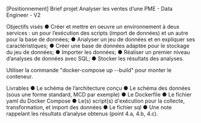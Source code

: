 [Positionnement] Brief projet Analyser les ventes d’une PME - Data Engineer - V2 

Objectifs visés
● Créer et mettre en oeuvre un environnement à deux services : un pour l’exécution des scripts
(import de données) et un autre pour la base de données;
● Analyser un jeu de données et en expliquer ses caractéristiques;
● Créer une base de données adaptée pour le stockage du jeu de données;
● Importer les données;
● Réaliser un premier niveau d’analyses de données avec SQL;
● Stocker les résultats des analyses.

Utiliser la commande "docker-compose up --build" pour monter le conteneur.

Livrables
● Le schéma de l’architecture conçu
● Le schéma des données (sous une forme standard, MCD par exemple)
● Le Dockerfile
● Le fichier yaml du Docker Compose
● Le(s) script(s) d'exécution pour la collecte, transformation, et import des données
● Le fichier sql
● Une note rappelant les résultats d’analyse obtenus (point 4.a, 4.b, 4.c).
